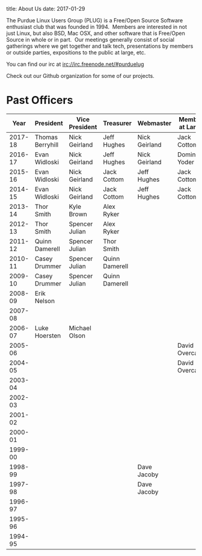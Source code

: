 title: About Us
date: 2017-01-29

The Purdue Linux Users Group (PLUG) is a Free/Open Source Software
enthusiast club that was founded in 1994.  Members are interested in not just Linux, but also
BSD, Mac OSX, and other software that is Free/Open Source in whole or in
part.  Our meetings generally consist of social gatherings where we get
together and talk tech, presentations by members or outside parties,
expositions to the public at large, etc.

You can find our irc at <a href="irc://irc.freenode.net/#purduelug">irc://irc.freenode.net/#purduelug</a>

Check out our Github organization for some of our projects.


# Past Officers

|    Year | President        | Vice President | Treasurer      | Webmaster     | Member at Large |
|---------|------------------|----------------|----------------|---------------|-----------------|
| 2017-18 | Thomas Berryhill | Nick Geirland  | Jeff Hughes    | Nick Geirland | Jack Cottom     |
| 2016-17 | Evan Widloski    | Nick Geirland  | Jeff Hughes    | Nick Geirland | Dominic Yoder   |
| 2015-16 | Evan Widloski    | Nick Geirland  | Jack Cottom    | Jeff Hughes   | Jack Cottom     |
| 2014-15 | Evan Widloski    | Nick Geirland  | Jack Cottom    | Jeff Hughes   | Jack Cottom     |
| 2013-14 | Thor Smith       | Kyle Brown     | Alex Ryker     |               |                 |
| 2012-13 | Thor Smith       | Spencer Julian | Alex Ryker     |               |                 |
| 2011-12 | Quinn Damerell   | Spencer Julian | Thor Smith     |               |                 |
| 2010-11 | Casey Drummer    | Spencer Julian | Quinn Damerell |               |                 |
| 2009-10 | Casey Drummer    | Spencer Julian | Quinn Damerell |               |                 |
| 2008-09 | Erik Nelson      |                |                |               |                 |
| 2007-08 |                  |                |                |               |                 |
| 2006-07 | Luke Hoersten    | Michael Olson  |                |               |                 |
| 2005-06 |                  |                |                |               | David Overcash  |
| 2004-05 |                  |                |                |               | David Overcash  |
| 2003-04 |                  |                |                |               |                 |
| 2002-03 |                  |                |                |               |                 |
| 2001-02 |                  |                |                |               |                 |
| 2000-01 |                  |                |                |               |                 |
| 1999-00 |                  |                |                |               |                 |
| 1998-99 |                  |                |                | Dave Jacoby   |                 |
| 1997-98 |                  |                |                | Dave Jacoby   |                 |
| 1996-97 |                  |                |                |               |                 |
| 1995-96 |                  |                |                |               |                 |
| 1994-95 |                  |                |                |               |                 |


























